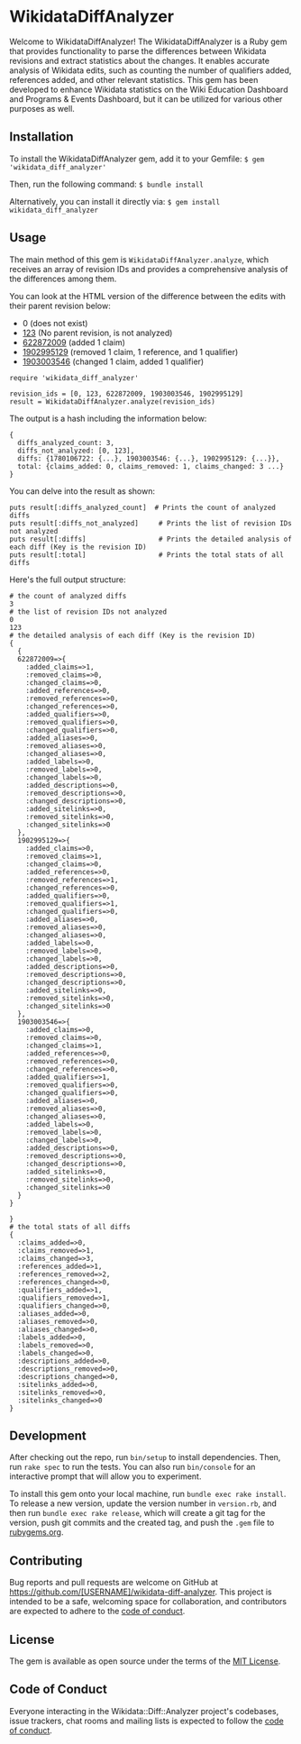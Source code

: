 # WikidataDiffAnalyzer

Welcome to WikidataDiffAnalyzer! The WikidataDiffAnalyzer is a Ruby gem that provides functionality to parse the differences between Wikidata revisions and extract statistics about the changes. It enables accurate analysis of Wikidata edits, such as counting the number of qualifiers added, references added, and other relevant statistics. This gem has been developed to enhance Wikidata statistics on the Wiki Education Dashboard and Programs & Events Dashboard, but it can be utilized for various other purposes as well.

## Installation

To install the WikidataDiffAnalyzer gem, add it to your Gemfile:
   `$ gem 'wikidata_diff_analyzer'`

Then, run the following command:
    `$ bundle install`

Alternatively, you can install it directly via:
`$ gem install wikidata_diff_analyzer`

## Usage
The main method of this gem is `WikidataDiffAnalyzer.analyze`, which receives an array of revision IDs and provides a comprehensive analysis of the differences among them.

You can look at the HTML version of the difference between the edits with their parent revision below:
- 0 (does not exist)
- [123](https://www.wikidata.org/w/index.php?&diff=123) (No parent revision, is not analyzed)
- [622872009](https://www.wikidata.org/w/index.php?&diff=622872009) (added 1 claim)
- [1902995129](https://www.wikidata.org/w/index.php?&diff=1902995129) (removed 1 claim, 1 reference, and 1 qualifier)
- [1903003546](https://www.wikidata.org/w/index.php?&diff=1903003546) (changed 1 claim, added 1 qualifier)

```
require 'wikidata_diff_analyzer'

revision_ids = [0, 123, 622872009, 1903003546, 1902995129]
result = WikidataDiffAnalyzer.analyze(revision_ids)

```


The output is a hash including the information below:

```
{
  diffs_analyzed_count: 3,
  diffs_not_analyzed: [0, 123],
  diffs: {1780106722: {...}, 1903003546: {...}, 1902995129: {...}},
  total: {claims_added: 0, claims_removed: 1, claims_changed: 3 ...}
}

```
You can delve into the result as shown:

```
puts result[:diffs_analyzed_count]  # Prints the count of analyzed diffs
puts result[:diffs_not_analyzed]     # Prints the list of revision IDs not analyzed
puts result[:diffs]                  # Prints the detailed analysis of each diff (Key is the revision ID)
puts result[:total]                  # Prints the total stats of all diffs

```
Here's the full output structure:
```
# the count of analyzed diffs
3
# the list of revision IDs not analyzed
0
123
# the detailed analysis of each diff (Key is the revision ID)
{
  {
  622872009=>{
    :added_claims=>1,
    :removed_claims=>0,
    :changed_claims=>0,
    :added_references=>0,
    :removed_references=>0,
    :changed_references=>0,
    :added_qualifiers=>0,
    :removed_qualifiers=>0,
    :changed_qualifiers=>0,
    :added_aliases=>0,
    :removed_aliases=>0,
    :changed_aliases=>0,
    :added_labels=>0,
    :removed_labels=>0,
    :changed_labels=>0,
    :added_descriptions=>0,
    :removed_descriptions=>0,
    :changed_descriptions=>0,
    :added_sitelinks=>0,
    :removed_sitelinks=>0,
    :changed_sitelinks=>0
  },
  1902995129=>{
    :added_claims=>0,
    :removed_claims=>1,
    :changed_claims=>0,
    :added_references=>0,
    :removed_references=>1,
    :changed_references=>0,
    :added_qualifiers=>0,
    :removed_qualifiers=>1,
    :changed_qualifiers=>0,
    :added_aliases=>0,
    :removed_aliases=>0,
    :changed_aliases=>0,
    :added_labels=>0,
    :removed_labels=>0,
    :changed_labels=>0,
    :added_descriptions=>0,
    :removed_descriptions=>0,
    :changed_descriptions=>0,
    :added_sitelinks=>0,
    :removed_sitelinks=>0,
    :changed_sitelinks=>0
  },
  1903003546=>{
    :added_claims=>0,
    :removed_claims=>0,
    :changed_claims=>1,
    :added_references=>0,
    :removed_references=>0,
    :changed_references=>0,
    :added_qualifiers=>1,
    :removed_qualifiers=>0,
    :changed_qualifiers=>0,
    :added_aliases=>0,
    :removed_aliases=>0,
    :changed_aliases=>0,
    :added_labels=>0,
    :removed_labels=>0,
    :changed_labels=>0,
    :added_descriptions=>0,
    :removed_descriptions=>0,
    :changed_descriptions=>0,
    :added_sitelinks=>0,
    :removed_sitelinks=>0,
    :changed_sitelinks=>0
  }
}

}
# the total stats of all diffs
{
  :claims_added=>0,
  :claims_removed=>1,
  :claims_changed=>3,
  :references_added=>1,
  :references_removed=>2,
  :references_changed=>0,
  :qualifiers_added=>1,
  :qualifiers_removed=>1,
  :qualifiers_changed=>0,
  :aliases_added=>0,
  :aliases_removed=>0,
  :aliases_changed=>0,
  :labels_added=>0,
  :labels_removed=>0,
  :labels_changed=>0,
  :descriptions_added=>0,
  :descriptions_removed=>0,
  :descriptions_changed=>0,
  :sitelinks_added=>0,
  :sitelinks_removed=>0,
  :sitelinks_changed=>0
}

```


## Development

After checking out the repo, run `bin/setup` to install dependencies. Then, run `rake spec` to run the tests. You can also run `bin/console` for an interactive prompt that will allow you to experiment.

To install this gem onto your local machine, run `bundle exec rake install`. To release a new version, update the version number in `version.rb`, and then run `bundle exec rake release`, which will create a git tag for the version, push git commits and the created tag, and push the `.gem` file to [rubygems.org](https://rubygems.org).

## Contributing

Bug reports and pull requests are welcome on GitHub at https://github.com/[USERNAME]/wikidata-diff-analyzer. This project is intended to be a safe, welcoming space for collaboration, and contributors are expected to adhere to the [code of conduct](https://github.com/[USERNAME]/wikidata-diff-analyzer/blob/master/CODE_OF_CONDUCT.md).

## License

The gem is available as open source under the terms of the [MIT License](https://opensource.org/licenses/MIT).

## Code of Conduct

Everyone interacting in the Wikidata::Diff::Analyzer project's codebases, issue trackers, chat rooms and mailing lists is expected to follow the [code of conduct](https://github.com/[USERNAME]/wikidata-diff-analyzer/blob/master/CODE_OF_CONDUCT.md).
